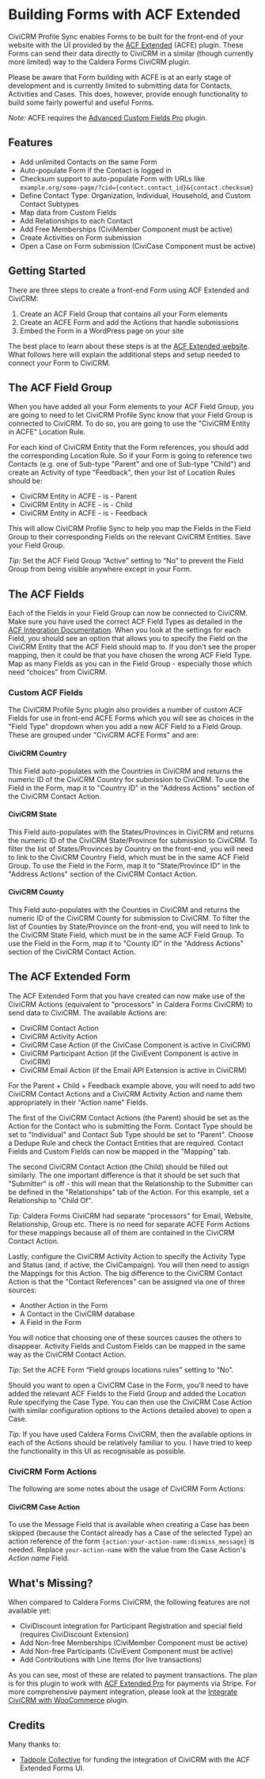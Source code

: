 Building Forms with ACF Extended
================================

CiviCRM Profile Sync enables Forms to be built for the front-end of your website with the UI provided by the [ACF Extended](https://wordpress.org/plugins/acf-extended/) (ACFE) plugin. These Forms can send their data directly to CiviCRM in a similar (though currently more limited) way to the Caldera Forms CiviCRM plugin.

Please be aware that Form building with ACFE is at an early stage of development and is currently limited to submitting data for Contacts, Activities and Cases. This does, however, provide enough functionality to build some fairly powerful and useful Forms.

*Note:* ACFE requires the [Advanced Custom Fields Pro](https://www.advancedcustomfields.com/pro/) plugin.

## Features

* Add unlimited Contacts on the same Form
* Auto-populate Form if the Contact is logged in
* Checksum support to auto-populate Form with URLs like `example.org/some-page/?cid={contact.contact_id}&{contact.checksum}`
* Define Contact Type: Organization, Individual, Household, and Custom Contact Subtypes
* Map data from Custom Fields
* Add Relationships to each Contact
* Add Free Memberships (CiviMember Component must be active)
* Create Activities on Form submission
* Open a Case on Form submission (CiviCase Component must be active)

## Getting Started

There are three steps to create a front-end Form using ACF Extended and CiviCRM:

1. Create an ACF Field Group that contains all your Form elements
2. Create an ACFE Form and add the Actions that handle submissions
3. Embed the Form in a WordPress page on your site

The best place to learn about these steps is at the [ACF Extended website](https://www.acf-extended.com/features/modules/dynamic-forms). What follows here will explain the additional steps and setup needed to connect your Form to CiviCRM.

## The ACF Field Group

When you have added all your Form elements to your ACF Field Group, you are going to need to let CiviCRM Profile Sync know that your Field Group is connected to CiviCRM. To do so, you are going to use the "CiviCRM Entity in ACFE" Location Rule.

For each kind of CiviCRM Entity that the Form references, you should add the corresponding Location Rule. So if your Form is going to reference two Contacts (e.g. one of Sub-type "Parent" and one of Sub-type "Child") and create an Activity of type "Feedback", then your list of Location Rules should be:

* CiviCRM Entity in ACFE - is - Parent
* CiviCRM Entity in ACFE - is - Child
* CiviCRM Entity in ACFE - is - Feedback

This will allow CiviCRM Profile Sync to help you map the Fields in the Field Group to their corresponding Fields on the relevant CiviCRM Entities. Save your Field Group.

*Tip:* Set the ACF Field Group “Active” setting to “No” to prevent the Field Group from being visible anywhere except in your Form.

## The ACF Fields

Each of the Fields in your Field Group can now be connected to CiviCRM. Make sure you have used the correct ACF Field Types as detailed in the [ACF Integration Documentation](/docs/ACF.md). When you look at the settings for each Field, you should see an option that allows you to specify the Field on the CiviCRM Entity that the ACF Field should map to. If you don't see the proper mapping, then it could be that you have chosen the wrong ACF Field Type. Map as many Fields as you can in the Field Group - especially those which need “choices” from CiviCRM.

### Custom ACF Fields

The CiviCRM Profile Sync plugin also provides a number of custom ACF Fields for use in front-end ACFE Forms which you will see as choices in the "Field Type" dropdown when you add a new ACF Field to a Field Group. These are grouped under "CiviCRM ACFE Forms" and are:

#### CiviCRM Country

This Field auto-populates with the Countries in CiviCRM and returns the numeric ID of the CiviCRM Country for submission to CiviCRM. To use the Field in the Form, map it to "Country ID" in the "Address Actions" section of the CiviCRM Contact Action.

#### CiviCRM State

This Field auto-populates with the States/Provinces in CiviCRM and returns the numeric ID of the CiviCRM State/Province for submission to CiviCRM. To filter the list of States/Provinces by Country on the front-end, you will need to link to the CiviCRM Country Field, which must be in the same ACF Field Group. To use the Field in the Form, map it to "State/Province ID" in the "Address Actions" section of the CiviCRM Contact Action.

#### CiviCRM County

This Field auto-populates with the Counties in CiviCRM and returns the numeric ID of the CiviCRM County for submission to CiviCRM. To filter the list of Counties by State/Province on the front-end, you will need to link to the CiviCRM State Field, which must be in the same ACF Field Group. To use the Field in the Form, map it to "County ID" in the "Address Actions" section of the CiviCRM Contact Action.

## The ACF Extended Form

The ACF Extended Form that you have created can now make use of the CiviCRM Actions (equivalent to "processors" in Caldera Forms CiviCRM) to send data to CiviCRM. The available Actions are:

* CiviCRM Contact Action
* CiviCRM Activity Action
* CiviCRM Case Action (if the CiviCase Component is active in CiviCRM)
* CiviCRM Participant Action (if the CiviEvent Component is active in CiviCRM)
* CiviCRM Email Action (if the Email API Extension is active in CiviCRM)

For the Parent + Child + Feedback example above, you will need to add two CiviCRM Contact Actions and a CiviCRM Activity Action and name them appropriately in their "Action name" Fields.

The first of the CiviCRM Contact Actions (the Parent) should be set as the Action for the Contact who is submitting the Form. Contact Type should be set to "Individual" and Contact Sub Type should be set to "Parent". Choose a Dedupe Rule and check the Contact Entities that are required. Contact Fields and Custom Fields can now be mapped in the "Mapping" tab.

The second CiviCRM Contact Action (the Child) should be filled out similarly. The one important difference is that it should be set such that "Submitter" is off - this will mean that the Relationship to the Submitter can be defined in the "Relationships" tab of the Action. For this example, set a Relationship to "Child Of".

*Tip:* Caldera Forms CiviCRM had separate "processors" for Email, Website, Relationship, Group etc. There is no need for separate ACFE Form Actions for these mappings because all of them are contained in the CiviCRM Contact Action.

Lastly, configure the CiviCRM Activity Action to specify the Activity Type and Status (and, if active, the CiviCampaign). You will then need to assign the Mappings for this Action. The big difference to the CiviCRM Contact Action is that the "Contact References" can be assigned via one of three sources:

* Another Action in the Form
* A Contact in the CiviCRM database
* A Field in the Form

You will notice that choosing one of these sources causes the others to disappear. Activity Fields and Custom Fields can be mapped in the same way as the CiviCRM Contact Action.

*Tip:* Set the ACFE Form “Field groups locations rules” setting to “No”.

Should you want to open a CiviCRM Case in the Form, you'll need to have added the relevant ACF Fields to the Field Group and added the Location Rule specifying the Case Type. You can then use the CiviCRM Case Action (with similar configuration options to the Actions detailed above) to open a Case.

*Tip:* If you have used Caldera Forms CiviCRM, then the available options in each of the Actions should be relatively familiar to you. I have tried to keep the functionality in this UI as recognisable as possible.

### CiviCRM Form Actions

The following are some notes about the usage of CiviCRM Form Actions:

#### CiviCRM Case Action

To use the Message Field that is available when creating a Case has been skipped (because the Contact already has a Case of the selected Type) an action reference of the form `{action:your-action-name:dismiss_message}` is needed. Replace `your-action-name` with the value from the Case Action's *Action name* Field.

## What's Missing?

When compared to Caldera Forms CiviCRM, the following features are not available yet:

* CiviDiscount integration for Participant Registration and special field (requires CiviDiscount Extension)
* Add Non-free Memberships (CiviMember Component must be active)
* Add Non-free Participants (CiviEvent Component must be active)
* Add Contributions with Line Items (for live transactions)

As you can see, most of these are related to payment transactions. The plan is for this plugin to work with [ACF Extended Pro](https://www.acf-extended.com/pro) for payments via Stripe. For more comprehensive payment integration, please look at the [Integrate CiviCRM with WooCommerce](https://github.com/WPCV/wpcv-woo-civi-integration) plugin.

## Credits

Many thanks to:

* [Tadpole Collective](https://tadpole.cc/) for funding the integration of CiviCRM with the ACF Extended Forms UI.
